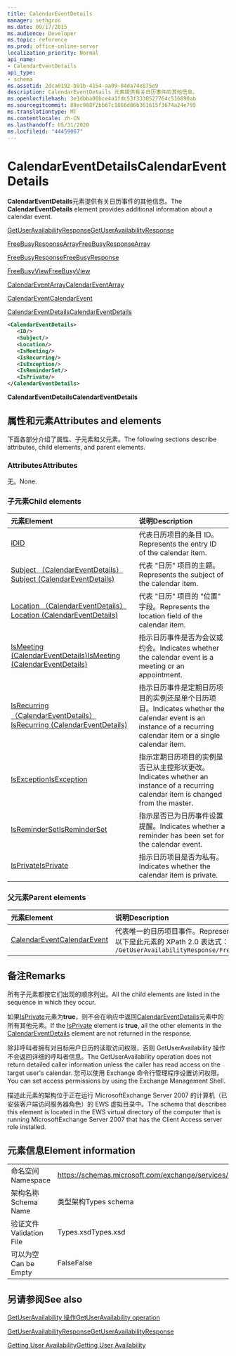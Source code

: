 ```yaml
---
title: CalendarEventDetails
manager: sethgros
ms.date: 09/17/2015
ms.audience: Developer
ms.topic: reference
ms.prod: office-online-server
localization_priority: Normal
api_name:
- CalendarEventDetails
api_type:
- schema
ms.assetid: 2dca0192-b91b-4154-aa09-84da74e875e9
description: CalendarEventDetails 元素提供有关日历事件的其他信息。
ms.openlocfilehash: 3e1dbba00bce4a1fdc53f3330527764c516890ab
ms.sourcegitcommit: 88ec988f2bb67c1866d06b361615f3674a24e795
ms.translationtype: MT
ms.contentlocale: zh-CN
ms.lasthandoff: 05/31/2020
ms.locfileid: "44459067"
---
```

# <a name="calendareventdetails"></a><span data-ttu-id="6ec4f-103">CalendarEventDetails</span><span class="sxs-lookup"><span data-stu-id="6ec4f-103">CalendarEventDetails</span></span>

<span data-ttu-id="6ec4f-104">**CalendarEventDetails**元素提供有关日历事件的其他信息。</span><span class="sxs-lookup"><span data-stu-id="6ec4f-104">The **CalendarEventDetails** element provides additional information about a calendar event.</span></span> 
  
[<span data-ttu-id="6ec4f-105">GetUserAvailabilityResponse</span><span class="sxs-lookup"><span data-stu-id="6ec4f-105">GetUserAvailabilityResponse</span></span>](getuseravailabilityresponse.md)
  
[<span data-ttu-id="6ec4f-106">FreeBusyResponseArray</span><span class="sxs-lookup"><span data-stu-id="6ec4f-106">FreeBusyResponseArray</span></span>](freebusyresponsearray.md)
  
[<span data-ttu-id="6ec4f-107">FreeBusyResponse</span><span class="sxs-lookup"><span data-stu-id="6ec4f-107">FreeBusyResponse</span></span>](freebusyresponse.md)
  
[<span data-ttu-id="6ec4f-108">FreeBusyView</span><span class="sxs-lookup"><span data-stu-id="6ec4f-108">FreeBusyView</span></span>](freebusyview.md)
  
[<span data-ttu-id="6ec4f-109">CalendarEventArray</span><span class="sxs-lookup"><span data-stu-id="6ec4f-109">CalendarEventArray</span></span>](calendareventarray.md)
  
[<span data-ttu-id="6ec4f-110">CalendarEvent</span><span class="sxs-lookup"><span data-stu-id="6ec4f-110">CalendarEvent</span></span>](calendarevent.md)
  
[<span data-ttu-id="6ec4f-111">CalendarEventDetails</span><span class="sxs-lookup"><span data-stu-id="6ec4f-111">CalendarEventDetails</span></span>](calendareventdetails.md)
  
```xml
<CalendarEventDetails>
   <ID/>
   <Subject/>
   <Location/>
   <IsMeeting/>
   <IsRecurring/>
   <IsException/>
   <IsReminderSet/>
   <IsPrivate/>
</CalendarEventDetails>
```

 <span data-ttu-id="6ec4f-112">**CalendarEventDetails**</span><span class="sxs-lookup"><span data-stu-id="6ec4f-112">**CalendarEventDetails**</span></span>
## <a name="attributes-and-elements"></a><span data-ttu-id="6ec4f-113">属性和元素</span><span class="sxs-lookup"><span data-stu-id="6ec4f-113">Attributes and elements</span></span>

<span data-ttu-id="6ec4f-114">下面各部分介绍了属性、子元素和父元素。</span><span class="sxs-lookup"><span data-stu-id="6ec4f-114">The following sections describe attributes, child elements, and parent elements.</span></span>
  
### <a name="attributes"></a><span data-ttu-id="6ec4f-115">Attributes</span><span class="sxs-lookup"><span data-stu-id="6ec4f-115">Attributes</span></span>

<span data-ttu-id="6ec4f-116">无。</span><span class="sxs-lookup"><span data-stu-id="6ec4f-116">None.</span></span>
  
### <a name="child-elements"></a><span data-ttu-id="6ec4f-117">子元素</span><span class="sxs-lookup"><span data-stu-id="6ec4f-117">Child elements</span></span>

|<span data-ttu-id="6ec4f-118">**元素**</span><span class="sxs-lookup"><span data-stu-id="6ec4f-118">**Element**</span></span>|<span data-ttu-id="6ec4f-119">**说明**</span><span class="sxs-lookup"><span data-stu-id="6ec4f-119">**Description**</span></span>|
|:-----|:-----|
|[<span data-ttu-id="6ec4f-120">ID</span><span class="sxs-lookup"><span data-stu-id="6ec4f-120">ID</span></span>](id.md) <br/> |<span data-ttu-id="6ec4f-121">代表日历项目的条目 ID。</span><span class="sxs-lookup"><span data-stu-id="6ec4f-121">Represents the entry ID of the calendar item.</span></span>  <br/> |
|[<span data-ttu-id="6ec4f-122">Subject （CalendarEventDetails）</span><span class="sxs-lookup"><span data-stu-id="6ec4f-122">Subject (CalendarEventDetails)</span></span>](subject-calendareventdetails.md) <br/> |<span data-ttu-id="6ec4f-123">代表 "日历" 项目的主题。</span><span class="sxs-lookup"><span data-stu-id="6ec4f-123">Represents the subject of the calendar item.</span></span>  <br/> |
|[<span data-ttu-id="6ec4f-124">Location （CalendarEventDetails）</span><span class="sxs-lookup"><span data-stu-id="6ec4f-124">Location (CalendarEventDetails)</span></span>](location-calendareventdetails.md) <br/> |<span data-ttu-id="6ec4f-125">代表 "日历" 项目的 "位置" 字段。</span><span class="sxs-lookup"><span data-stu-id="6ec4f-125">Represents the location field of the calendar item.</span></span>  <br/> |
|[<span data-ttu-id="6ec4f-126">IsMeeting (CalendarEventDetails)</span><span class="sxs-lookup"><span data-stu-id="6ec4f-126">IsMeeting (CalendarEventDetails)</span></span>](ismeeting-calendareventdetails.md) <br/> |<span data-ttu-id="6ec4f-127">指示日历事件是否为会议或约会。</span><span class="sxs-lookup"><span data-stu-id="6ec4f-127">Indicates whether the calendar event is a meeting or an appointment.</span></span>  <br/> |
|[<span data-ttu-id="6ec4f-128">IsRecurring （CalendarEventDetails）</span><span class="sxs-lookup"><span data-stu-id="6ec4f-128">IsRecurring (CalendarEventDetails)</span></span>](isrecurring-calendareventdetails.md) <br/> |<span data-ttu-id="6ec4f-129">指示日历事件是定期日历项目的实例还是单个日历项目。</span><span class="sxs-lookup"><span data-stu-id="6ec4f-129">Indicates whether the calendar event is an instance of a recurring calendar item or a single calendar item.</span></span>  <br/> |
|[<span data-ttu-id="6ec4f-130">IsException</span><span class="sxs-lookup"><span data-stu-id="6ec4f-130">IsException</span></span>](isexception.md) <br/> |<span data-ttu-id="6ec4f-131">指示定期日历项目的实例是否已从主控形状更改。</span><span class="sxs-lookup"><span data-stu-id="6ec4f-131">Indicates whether an instance of a recurring calendar item is changed from the master.</span></span>  <br/> |
|[<span data-ttu-id="6ec4f-132">IsReminderSet</span><span class="sxs-lookup"><span data-stu-id="6ec4f-132">IsReminderSet</span></span>](isreminderset.md) <br/> |<span data-ttu-id="6ec4f-133">指示是否已为日历事件设置提醒。</span><span class="sxs-lookup"><span data-stu-id="6ec4f-133">Indicates whether a reminder has been set for the calendar event.</span></span>  <br/> |
|[<span data-ttu-id="6ec4f-134">IsPrivate</span><span class="sxs-lookup"><span data-stu-id="6ec4f-134">IsPrivate</span></span>](isprivate.md) <br/> |<span data-ttu-id="6ec4f-135">指示日历项目是否为私有。</span><span class="sxs-lookup"><span data-stu-id="6ec4f-135">Indicates whether the calendar item is private.</span></span>  <br/> |
   
### <a name="parent-elements"></a><span data-ttu-id="6ec4f-136">父元素</span><span class="sxs-lookup"><span data-stu-id="6ec4f-136">Parent elements</span></span>

|<span data-ttu-id="6ec4f-137">**元素**</span><span class="sxs-lookup"><span data-stu-id="6ec4f-137">**Element**</span></span>|<span data-ttu-id="6ec4f-138">**说明**</span><span class="sxs-lookup"><span data-stu-id="6ec4f-138">**Description**</span></span>|
|:-----|:-----|
|[<span data-ttu-id="6ec4f-139">CalendarEvent</span><span class="sxs-lookup"><span data-stu-id="6ec4f-139">CalendarEvent</span></span>](calendarevent.md) <br/> |<span data-ttu-id="6ec4f-140">代表唯一的日历项目事件。</span><span class="sxs-lookup"><span data-stu-id="6ec4f-140">Represents a unique calendar item occurrence.</span></span>  <br/> <span data-ttu-id="6ec4f-141">以下是此元素的 XPath 2.0 表达式：</span><span class="sxs-lookup"><span data-stu-id="6ec4f-141">The following is the XPath 2.0 expression to this element:</span></span>  <br/>  `/GetUserAvailabilityResponse/FreeBusyResponseArray/FreeBusyResponse/FreeBusyView/CalendarEventArray/CalendarEvent[i]` <br/> |
   
## <a name="remarks"></a><span data-ttu-id="6ec4f-142">备注</span><span class="sxs-lookup"><span data-stu-id="6ec4f-142">Remarks</span></span>

<span data-ttu-id="6ec4f-143">所有子元素都按它们出现的顺序列出。</span><span class="sxs-lookup"><span data-stu-id="6ec4f-143">All the child elements are listed in the sequence in which they occur.</span></span> 
  
<span data-ttu-id="6ec4f-144">如果[IsPrivate](isprivate.md)元素为**true**，则不会在响应中返回[CalendarEventDetails](calendareventdetails.md)元素中的所有其他元素。</span><span class="sxs-lookup"><span data-stu-id="6ec4f-144">If the [IsPrivate](isprivate.md) element is **true**, all the other elements in the [CalendarEventDetails](calendareventdetails.md) element are not returned in the response.</span></span> 
  
<span data-ttu-id="6ec4f-145">除非呼叫者拥有对目标用户日历的读取访问权限，否则 GetUserAvailability 操作不会返回详细的呼叫者信息。</span><span class="sxs-lookup"><span data-stu-id="6ec4f-145">The GetUserAvailability operation does not return detailed caller information unless the caller has read access on the target user's calendar.</span></span> <span data-ttu-id="6ec4f-146">您可以使用 Exchange 命令行管理程序设置访问权限。</span><span class="sxs-lookup"><span data-stu-id="6ec4f-146">You can set access permissions by using the Exchange Management Shell.</span></span>
  
<span data-ttu-id="6ec4f-147">描述此元素的架构位于正在运行 MicrosoftExchange Server 2007 的计算机（已安装客户端访问服务器角色）的 EWS 虚拟目录中。</span><span class="sxs-lookup"><span data-stu-id="6ec4f-147">The schema that describes this element is located in the EWS virtual directory of the computer that is running MicrosoftExchange Server 2007 that has the Client Access server role installed.</span></span>
  
## <a name="element-information"></a><span data-ttu-id="6ec4f-148">元素信息</span><span class="sxs-lookup"><span data-stu-id="6ec4f-148">Element information</span></span>

|||
|:-----|:-----|
|<span data-ttu-id="6ec4f-149">命名空间</span><span class="sxs-lookup"><span data-stu-id="6ec4f-149">Namespace</span></span>  <br/> |https://schemas.microsoft.com/exchange/services/2006/types  <br/> |
|<span data-ttu-id="6ec4f-150">架构名称</span><span class="sxs-lookup"><span data-stu-id="6ec4f-150">Schema Name</span></span>  <br/> |<span data-ttu-id="6ec4f-151">类型架构</span><span class="sxs-lookup"><span data-stu-id="6ec4f-151">Types schema</span></span>  <br/> |
|<span data-ttu-id="6ec4f-152">验证文件</span><span class="sxs-lookup"><span data-stu-id="6ec4f-152">Validation File</span></span>  <br/> |<span data-ttu-id="6ec4f-153">Types.xsd</span><span class="sxs-lookup"><span data-stu-id="6ec4f-153">Types.xsd</span></span>  <br/> |
|<span data-ttu-id="6ec4f-154">可以为空</span><span class="sxs-lookup"><span data-stu-id="6ec4f-154">Can be Empty</span></span>  <br/> |<span data-ttu-id="6ec4f-155">False</span><span class="sxs-lookup"><span data-stu-id="6ec4f-155">False</span></span>  <br/> |
   
## <a name="see-also"></a><span data-ttu-id="6ec4f-156">另请参阅</span><span class="sxs-lookup"><span data-stu-id="6ec4f-156">See also</span></span>



[<span data-ttu-id="6ec4f-157">GetUserAvailability 操作</span><span class="sxs-lookup"><span data-stu-id="6ec4f-157">GetUserAvailability operation</span></span>](getuseravailability-operation.md)
  
[<span data-ttu-id="6ec4f-158">GetUserAvailabilityResponse</span><span class="sxs-lookup"><span data-stu-id="6ec4f-158">GetUserAvailabilityResponse</span></span>](getuseravailabilityresponse.md)


[<span data-ttu-id="6ec4f-159">Getting User Availability</span><span class="sxs-lookup"><span data-stu-id="6ec4f-159">Getting User Availability</span></span>](https://msdn.microsoft.com/library/d4133fcb-9b0f-4e6b-aadf-a389da83516a%28Office.15%29.aspx)

